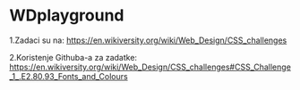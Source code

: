 # WDplayground

1.Zadaci su na:
https://en.wikiversity.org/wiki/Web_Design/CSS_challenges

2.Koristenje Githuba-a za zadatke: https://en.wikiversity.org/wiki/Web_Design/CSS_challenges#CSS_Challenge_1_.E2.80.93_Fonts_and_Colours
